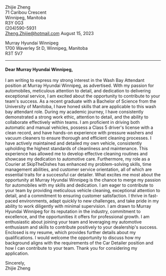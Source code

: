 Zhijie Zheng <br />
71 Caribou Crescent       
Winnipeg, Manitoba    
R3Y 0G3       
(204)590-5931     
Zheng.Zhijie@hotmail.com
August 15, 2023

Murray Hyundai Winnipeg       
1700 Waverley St D, Winnipeg, Manitoba    
R3T 5V7      

-----
#### Dear Murray Hyundai Winnipeg,
I am writing to express my strong interest in the Wash Bay Attendant position at Murray Hyundai Winnipeg, as advertised. With my passion for automobiles, meticulous attention to detail, and dedication to delivering exceptional service, I am excited about the opportunity to contribute to your team's success. As a recent graduate with a Bachelor of Science from the University of Manitoba, I have honed skills that are applicable to this wash bay attendant role. During my academic journey, I have consistently demonstrated a strong work ethic, attention to detail, and the ability to collaborate effectively within teams. I am proficient in driving both automatic and manual vehicles, possess a Class 5 driver's license with a clean record, and have hands-on experience with pressure washers and vacuum cleaners to ensure thorough and efficient cleaning processes. I have actively maintained and detailed my own vehicle, consistently upholding the highest standards of cleanliness and maintenance. This experience has allowed me to develop effective cleaning routines and showcase my dedication to automotive care. Furthermore, my role as a Courier at SkipTheDishes has enhanced my problem-solving skills, time management abilities, and customer service orientation, all of which are essential traits for a successful car detailer. What excites me most about the opportunity at Murray Hyundai Winnipeg is the chance to merge my passion for automobiles with my skills and dedication. I am eager to contribute to your team by providing meticulous vehicle cleaning, exceptional attention to detail, and a commitment to ensuring customer satisfaction. I thrive in fast-paced environments, adapt quickly to new challenges, and take pride in my ability to work diligently with minimal supervision. I am drawn to Murray Hyundai Winnipeg for its reputation in the industry, commitment to excellence, and the opportunities it offers for professional growth. I am enthusiastic about joining your team and leveraging my automotive enthusiasm and skills to contribute positively to your dealership's success. Enclosed is my resume, which provides further details about my qualifications. I would welcome the opportunity to discuss how my background aligns with the requirements of the Car Detailer position and how I can contribute to your team. Thank you for considering my application. <br /> 

Sincerely, <br /> 
Zhijie Zheng
